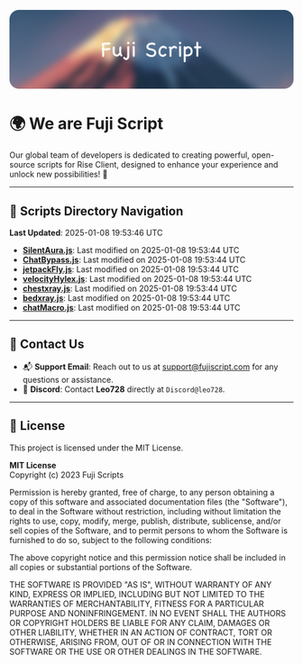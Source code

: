 ![Banner](.github/b.webp)

# 🌍 **We are Fuji Script**

Our global team of developers is dedicated to creating powerful, open-source scripts for Rise Client, designed to enhance your experience and unlock new possibilities! 🌟

---
<!-- SCRIPTS_NAVIGATION_START -->
## 📂 **Scripts Directory Navigation**

**Last Updated**: 2025-01-08 19:53:46 UTC

- **[SilentAura.js](scripts/SilentAura.js)**: Last modified on 2025-01-08 19:53:44 UTC
- **[ChatBypass.js](scripts/ChatBypass.js)**: Last modified on 2025-01-08 19:53:44 UTC
- **[jetpackFly.js](scripts/jetpackFly.js)**: Last modified on 2025-01-08 19:53:44 UTC
- **[velocityHylex.js](scripts/velocityHylex.js)**: Last modified on 2025-01-08 19:53:44 UTC
- **[chestxray.js](scripts/chestxray.js)**: Last modified on 2025-01-08 19:53:44 UTC
- **[bedxray.js](scripts/bedxray.js)**: Last modified on 2025-01-08 19:53:44 UTC
- **[chatMacro.js](scripts/chatMacro.js)**: Last modified on 2025-01-08 19:53:44 UTC

<!-- SCRIPTS_NAVIGATION_END -->

---

## 💬 **Contact Us**  
- 📬 **Support Email**: Reach out to us at [support@fujiscript.com](mailto:support@fujiscript.com) for any questions or assistance.  
- 💬 **Discord**: Contact **Leo728** directly at `Discord@leo728`.

---

## 📜 **License**

This project is licensed under the MIT License.  

**MIT License**  
Copyright (c) 2023 Fuji Scripts  

Permission is hereby granted, free of charge, to any person obtaining a copy of this software and associated documentation files (the "Software"), to deal in the Software without restriction, including without limitation the rights to use, copy, modify, merge, publish, distribute, sublicense, and/or sell copies of the Software, and to permit persons to whom the Software is furnished to do so, subject to the following conditions:  

The above copyright notice and this permission notice shall be included in all copies or substantial portions of the Software.  

THE SOFTWARE IS PROVIDED "AS IS", WITHOUT WARRANTY OF ANY KIND, EXPRESS OR IMPLIED, INCLUDING BUT NOT LIMITED TO THE WARRANTIES OF MERCHANTABILITY, FITNESS FOR A PARTICULAR PURPOSE AND NONINFRINGEMENT. IN NO EVENT SHALL THE AUTHORS OR COPYRIGHT HOLDERS BE LIABLE FOR ANY CLAIM, DAMAGES OR OTHER LIABILITY, WHETHER IN AN ACTION OF CONTRACT, TORT OR OTHERWISE, ARISING FROM, OUT OF OR IN CONNECTION WITH THE SOFTWARE OR THE USE OR OTHER DEALINGS IN THE SOFTWARE.  
